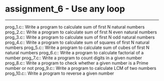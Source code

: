 # assignment_6 - Use any loop
******************************************************************
prog_1.c:: Write a program to calculate sum of first N natural numbers
prog_2.c:: Write a program to calculate sum of first N even natural numbers
prog_3.c:: Write a program to calculate sum of first N odd natural numbers
prog_4.c:: Write a program to calculate sum of squares of first N natural numbers
prog_5.c:: Write a program to calculate sum of cubes of first N natural numbers
prog_6.c:: Write a program to calculate factorial of a number
prog_7.c:: Write a program to count digits in a given number
prog_8.c:: Write a program to check whether a given number is a Prime number or not
prog_9.c:: Write a program to calculate LCM of two numbers
prog_10.c:: Write a program to reverse a given number
